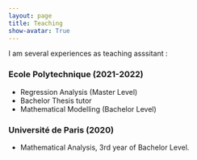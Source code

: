```yaml
---
layout: page
title: Teaching
show-avatar: True
---
```


I am several experiences as teaching asssitant :

### Ecole Polytechnique (2021-2022)

* Regression Analysis (Master Level)
* Bachelor Thesis tutor
* Mathematical Modelling (Bachelor Level)


### Université de Paris (2020)

* Mathematical Analysis, 3rd year of Bachelor Level.

<p>&nbsp;</p>


